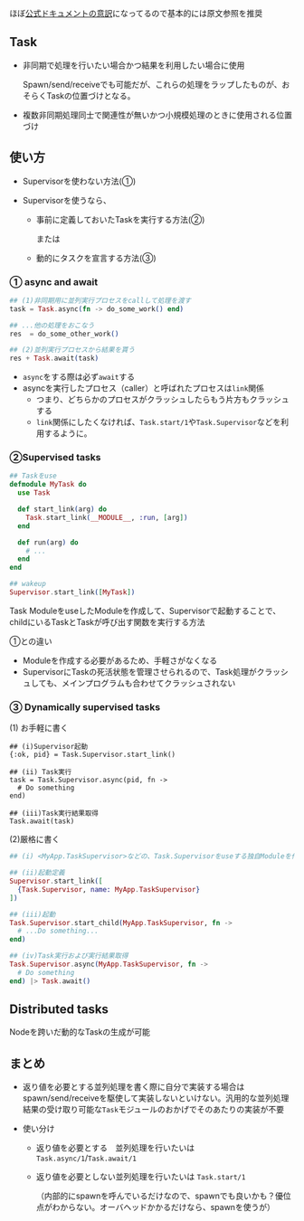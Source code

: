 ほぼ[公式ドキュメントの意訳](https://hexdocs.pm/elixir/1.4.5/Task.html#await/2)になってるので基本的には原文参照を推奨

## Task

- 非同期で処理を行いたい場合かつ結果を利用したい場合に使用

  Spawn/send/receiveでも可能だが、これらの処理をラップしたものが、おそらくTaskの位置づけとなる。

- 複数非同期処理同士で関連性が無いかつ小規模処理のときに使用される位置づけ



## 使い方

- Supervisorを使わない方法(①)

- Supervisorを使うなら、

  - 事前に定義しておいたTaskを実行する方法(②)

    または

  - 動的にタスクを宣言する方法(③)



### ① async and await

```elixir
## (1)非同期用に並列実行プロセスをcallして処理を渡す
task = Task.async(fn -> do_some_work() end)

## ...他の処理をおこなう
res  = do_some_other_work()

## (2)並列実行プロセスから結果を貰う
res + Task.await(task)
```

- `async`をする際は必ず`await`する
- asyncを実行したプロセス（caller）と呼ばれたプロセスは`link`関係
  - つまり、どちらかのプロセスがクラッシュしたらもう片方もクラッシュする
  - `link`関係にしたくなければ、`Task.start/1`や`Task.Supervisor`などを利用するように。



### ②Supervised tasks

```elixir
## Taskをuse
defmodule MyTask do
  use Task

  def start_link(arg) do
    Task.start_link(__MODULE__, :run, [arg])
  end

  def run(arg) do
    # ...
  end
end

## wakeup
Supervisor.start_link([MyTask])
```

Task ModuleをuseしたModuleを作成して、Supervisorで起動することで、childにいるTaskとTaskが呼び出す関数を実行する方法

①との違い

- Moduleを作成する必要があるため、手軽さがなくなる
- SupervisorにTaskの死活状態を管理させられるので、Task処理がクラッシュしても、メインプログラムも合わせてクラッシュされない

### ③ Dynamically supervised tasks

(1) お手軽に書く

```
## (i)Supervisor起動
{:ok, pid} = Task.Supervisor.start_link()

## (ii) Task実行
task = Task.Supervisor.async(pid, fn ->
  # Do something
end)

## (iii)Task実行結果取得
Task.await(task)
```

(2)厳格に書く

```elixir
## (i) <MyApp.TaskSupervisor>などの、Task.Supervisorをuseする独自Moduleを作成

## (ii)起動定義
Supervisor.start_link([
  {Task.Supervisor, name: MyApp.TaskSupervisor}
])

## (iii)起動
Task.Supervisor.start_child(MyApp.TaskSupervisor, fn ->
  # ...Do something...
end)

## (iv)Task実行および実行結果取得
Task.Supervisor.async(MyApp.TaskSupervisor, fn ->
  # Do something
end) |> Task.await()

```

 

##  Distributed tasks

Nodeを跨いだ動的なTaskの生成が可能 



## まとめ

- 返り値を必要とする並列処理を書く際に自分で実装する場合はspawn/send/receiveを駆使して実装しないといけない。汎用的な並列処理結果の受け取り可能な`Task`モジュールのおかげでそのあたりの実装が不要

- 使い分け

  - 返り値を必要とする　並列処理を行いたいは `Task.async/1`/`Task.await/1`

  - 返り値を必要としない並列処理を行いたいは `Task.start/1`

    （内部的にspawnを呼んでいるだけなので、spawnでも良いかも？優位点がわからない。オーバヘッドかかるだけなら、spawnを使うが）

  



